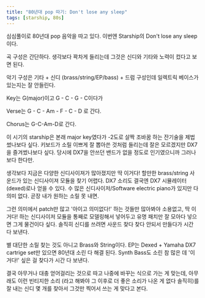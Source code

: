 ```yaml
---
title: "80년대 pop 따기: Don't lose any sleep"
tags: [starship, 80s]
---
```


심심풀이로 80년대 pop 음악을 따고 있다. 이번엔 Starship의 Don't lose any sleep이다.

곡 구성은 간단하다. 생각보다 꽉차게 들리는데 그것은 신디와 기타와 노력이 컸다고 보면 된다.

악기 구성은 기타 + 신디 (brass/string/EP/bass) + 드럼 구성인데 일렉트릭 베이스가 있는지는 잘 안들린다.

Key는 G(major)이고 G - C - G - C이다가 

Verse는 G - C - Am - F - C - D 로 간다.

Chorus는 G-C-Am-D로 간다.

이 시기의 starship은 본래 major key였다가 -2도로 살짝 조바꿈 하는 잔기술을 제법 썼나보다 싶다. 키보드가 소릴 이쁘게 잘 뽑아쓴 것처럼 들리는데 잘은 모르겠지만 DX7을 즐겨썼나보다 싶다. 당시에 DX7을 안쓰던 밴드가 없을 정도로 인기였으니까 그러나보다 한다만.

생각보다 지금은 다양한 신디사이져가 많아졌지만 딱 이거다! 할만한 brass/string 사운드가 있는 신디사이져 모듈을 찾기 어렵다. DX7 소리도 결국엔 DX7 시뮬레이터 (dexed)로나 얻을 수 있다. 수 많은 신디사이저/Software electric piano가 있지만 다 의미 없다. 곧장 내가 원하는 소릴 못 내면.

그런 의미에서 patch만 많고 '아이고 의미없다!' 하는 것들만 많아봐야 소용없고, 딱 이거다! 하는 신디사이저 모듈을 통째로 모델링해서 넣어두고 유명 패치만 잘 모아다 넣으면 그게 물건이다 싶다. 솔직히 신디를 쓰려면 사운드 찾다 찾다 안되서 만들다가 시간 다 보낸다.

별 대단한 소릴 찾는 것도 아니고 Brass와 String이다. EP는 Dexed + Yamaha DX7 cartrige set만 있으면 80년대 소린 다 해결 된다. Synth Bass도 소린 참 많은 데 '이거다!' 싶은 걸 찾다가 시간 다 보낸다. 

결국 아무거나 대충 얻어걸리는 것으로 따고 나중에 바꾸는 식으로 가는 게 맞는데, 아무래도 이런 빈티지한 소리 (라고 해봐야 그 이후로 더 좋은 소리가 나온 게 없다 솔직히)를 잘 내는 신디 몇 개를 찾아서 그것만 찍어서 쓰는 게 맞다고 본다.
